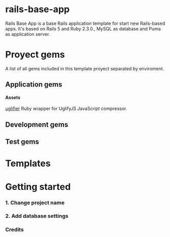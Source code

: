 # rails-base-app
Rails Base App is a base Rails application template for start new Rails-based apps. It's based on Rails 5 and Ruby 2.3.0., MySQL as database and Puma as application server.

# Proyect gems
A list of all gems included in this template proyect separated by enviroment.

## Application gems
#### Assets
[uglifier](https://github.com/lautis/uglifier) Ruby wrapper for UglifyJS JavaScript compressor.

## Development gems

## Test gems


# Templates


# Getting started
### 1. Change project name

### 2. Add database settings


### Credits
